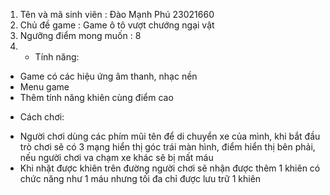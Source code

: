 
1. Tên và mã sinh viên : Đào Mạnh Phú 23021660
2. Chủ đề game : Game ô tô vượt chướng ngại vật
3. Ngưỡng điểm mong muốn : 8
4. - Tính năng:
 + Game có các hiệu ứng âm thanh, nhạc nền
 + Menu game 
 + Thêm tính năng khiên cùng điểm cao
  - Cách chơi: 
 + Người chơi dùng các phím mũi tên để di chuyển xe của mình, khi bắt đầu trò chơi sẽ có 3 mạng hiển thị góc trái màn hình, điểm hiển thị bên phải, nếu người chơi va chạm xe khác sẽ bị mất máu
 + Khi nhặt được khiên trên đường người chơi sẽ nhận được thêm 1 khiên có chức năng như 1 máu nhưng tối đa chỉ được lưu trữ 1 khiên
 


